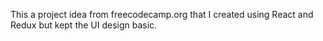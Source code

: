 This a project idea from freecodecamp.org that I created using React and Redux but kept the UI design basic. 

